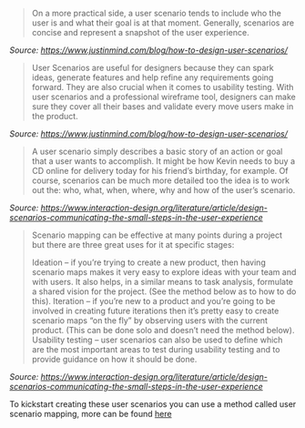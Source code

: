 > On a more practical side, a user scenario tends to include who the user is and what their goal is at that moment. 
> Generally, scenarios are concise and represent a snapshot of the user experience.

<i> Source: https://www.justinmind.com/blog/how-to-design-user-scenarios/ </i>





> User Scenarios are useful for designers because they can spark ideas, generate features and help refine any requirements going forward. 
> They are also crucial when it comes to usability testing. With user scenarios and a professional wireframe tool, designers can make sure 
> they cover all their bases and validate every move users make in the product.

<i> Source: https://www.justinmind.com/blog/how-to-design-user-scenarios/ </i>


> A user scenario simply describes a basic story of an action or goal that a user wants to accomplish. 
> It might be how Kevin needs to buy a CD online for delivery today for his friend’s birthday, for example. 
> Of course, scenarios can be much more detailed too the idea is to work out the: who, what, when, where, why and how of the user’s scenario.

<i> Source: https://www.interaction-design.org/literature/article/design-scenarios-communicating-the-small-steps-in-the-user-experience </i>



> Scenario mapping can be effective at many points during a project but there are three great uses for it at specific stages:
> 
> Ideation – if you’re trying to create a new product, then having scenario maps makes it very easy to explore ideas with your team and with users. It also helps, in a similar means to task analysis, formulate a shared vision for the project. (See the method below as to how to do this).
> Iteration – if you’re new to a product and you’re going to be involved in creating future iterations then it’s pretty easy to create scenario maps “on the fly” by observing users with the current product. (This can be done solo and doesn’t need the method below).
> Usability testing – user scenarios can also be used to define which are the most important areas to test during usability testing and to provide guidance on how it should be done.

<i> Source: https://www.interaction-design.org/literature/article/design-scenarios-communicating-the-small-steps-in-the-user-experience </i>




To kickstart creating these user scenarios you can use a method called user scenario mapping, more can be found [here](https://www.interaction-design.org/literature/article/design-scenarios-communicating-the-small-steps-in-the-user-experience)
